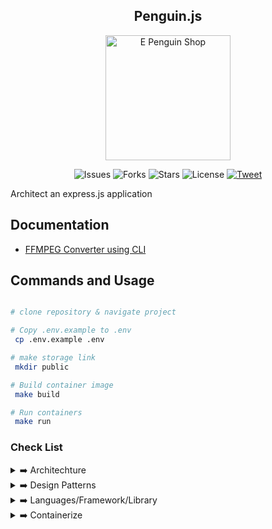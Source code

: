 <h2 align="center">Penguin.js </h2>

<p align="center">
 <img src="https://c.tenor.com/Z_Z9gYlFDc0AAAAC/hello-penguin.gif" alt="E Penguin Shop" style="margin: 0px 15%;text-align:center;width:200px;"/>
</p>
<p align="center">
<img src="https://img.shields.io/github/issues/samayun/penguin.js" alt="Issues">
<img src="https://img.shields.io/github/forks/samayun/penguin.js" alt="Forks">

<img src="https://img.shields.io/github/stars/samayun/penguin.js?color=%2312ff65&label=Stars&logo=Star&logoColor=green&style=flat" alt="Stars">
<img src="https://img.shields.io/github/license/samayun/penguin.js" alt="License">

<a href="https://twitter.com/intent/tweet?text=What a framework ! Wow !Check It =>  :&url=https://github.com/samayun/penguin.js"> 
<img src="https://img.shields.io/twitter/url?label=Follow@samayunmc&logoColor=%230f0&url=https%3A%2F%2Fgithub.com%2Fsamayun%2Fpenguin.js" alt="Tweet">
</a>
</p>




Architect an express.js application

<!-- ![NODE.JS](https://viitorcloud.com/blog/wp-content/uploads/2018/06/Node-JS-App-Development-for-Business-cover.jpg) -->

## Documentation

- [FFMPEG Converter using CLI](modules/media/README.md)

## Commands and Usage

```bash

# clone repository & navigate project

# Copy .env.example to .env
 cp .env.example .env

# make storage link
 mkdir public

# Build container image
 make build

# Run containers
 make run

```

### Check List

<details>
  <summary>
  ➡️ Architechture
  </summary>

- ✅ Modular way
- ✅ Monolithic - Layered Architechture (3 Tier, actually 2 tier implemented here)

</details>

<details>
  <summary>
  ➡️ Design Patterns
    </summary>

- [ ] MVC - Model View Controller
- [ ] Singleton Pattern- global sharable instance suppose one database in whole application
- [ ] Facade Pattern - multiple database connection with same functionality
- [x] Service Repository Pattern

</details>
<details>
<summary>
 ➡️ Languages/Framework/Library
</summary>

- Language: ↪️ [Node.js](https://nodejs.org/en) as JS server side runtime
- Framework: ↪️ [Express.js](https://expressjs.com) as web framework
- Database: ↪️ [MongoDB](https://www.mongodb.com) as NoSQL Database
- Documentation: ↪️ [Swagger](https://swagger.io)

</details>

<details>
<summary>
 ➡️ Containerize
</summary>

- Build Container by Docker : `make build` or `docker build . -t samayun/penguin`
- Run Container by Docker: `make run` or `docker run -p 5000:8080 -d samayun/penguin`

</details>

